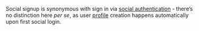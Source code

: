 Social signup is synonymous with sign in via [social authentication](/architecture-scenarios/implementation/${platform}/${platform}-authentication#social-authentication) - there’s no distinction here *per se*, as user [profile](/architecture-scenarios/implementation/${platform}/${platform}-profile-mgmt) creation happens automatically upon first social login.
